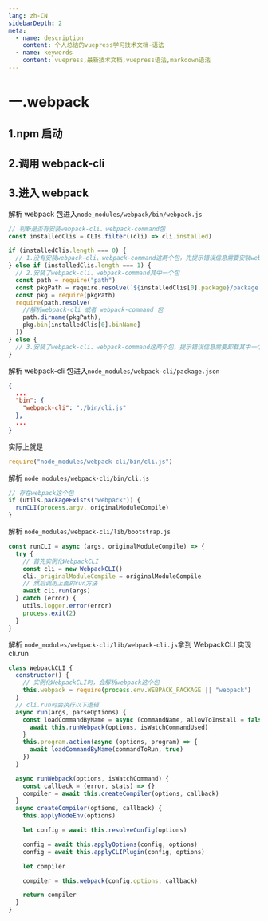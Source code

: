 ```yaml
---
lang: zh-CN
sidebarDepth: 2
meta:
  - name: description
    content: 个人总结的vuepress学习技术文档-语法
  - name: keywords
    content: vuepress,最新技术文档,vuepress语法,markdown语法
---
```


# 一.webpack

## 1.npm 启动

## 2.调用 webpack-cli

## 3.进入 webpack

解析 webpack 包进入`node_modules/webpack/bin/webpack.js`

```js
// 判断是否有安装webpack-cli、webpack-command包
const installedClis = CLIs.filter((cli) => cli.installed)

if (installedClis.length === 0) {
  // 1.没有安装webpack-cli、webpack-command这两个包，先提示错误信息需要安装webpack cli 然后指导用户安装
} else if (installedClis.length === 1) {
  // 2.安装了webpack-cli、webpack-command其中一个包
  const path = require("path")
  const pkgPath = require.resolve(`${installedClis[0].package}/package.json`)
  const pkg = require(pkgPath)
  require(path.resolve(
    //解析webpack-cli 或者 webpack-command 包
    path.dirname(pkgPath),
    pkg.bin[installedClis[0].binName]
  ))
} else {
  // 3.安装了webpack-cli、webpack-command这两个包，提示错误信息需要卸载其中一个包
}
```

解析 webpack-cli 包进入`node_modules/webpack-cli/package.json`

```json
{
  ...
  "bin": {
    "webpack-cli": "./bin/cli.js"
  },
  ...
}
```

实际上就是

```js
require("node_modules/webpack-cli/bin/cli.js")
```

解析 `node_modules/webpack-cli/bin/cli.js`

```js
// 存在webpack这个包
if (utils.packageExists("webpack")) {
  runCLI(process.argv, originalModuleCompile)
}
```

解析 `node_modules/webpack-cli/lib/bootstrap.js`

```js
const runCLI = async (args, originalModuleCompile) => {
  try {
    // 首先实例化WebpackCLI
    const cli = new WebpackCLI()
    cli._originalModuleCompile = originalModuleCompile
    // 然后调用上面的run方法
    await cli.run(args)
  } catch (error) {
    utils.logger.error(error)
    process.exit(2)
  }
}
```

解析 `node_modules/webpack-cli/lib/webpack-cli.js`拿到 WebpackCLI 实现 cli.run

```js
class WebpackCLI {
  constructor() {
    // 实例化WebpackCLI时，会解析webpack这个包
    this.webpack = require(process.env.WEBPACK_PACKAGE || "webpack")
  }
  // cli.run时会执行以下逻辑
  async run(args, parseOptions) {
    const loadCommandByName = async (commandName, allowToInstall = false) => {
      await this.runWebpack(options, isWatchCommandUsed)
    }
    this.program.action(async (options, program) => {
      await loadCommandByName(commandToRun, true)
    })
  }

  async runWebpack(options, isWatchCommand) {
    const callback = (error, stats) => {}
    compiler = await this.createCompiler(options, callback)
  }
  async createCompiler(options, callback) {
    this.applyNodeEnv(options)

    let config = await this.resolveConfig(options)

    config = await this.applyOptions(config, options)
    config = await this.applyCLIPlugin(config, options)

    let compiler

    compiler = this.webpack(config.options, callback)

    return compiler
  }
}
```
